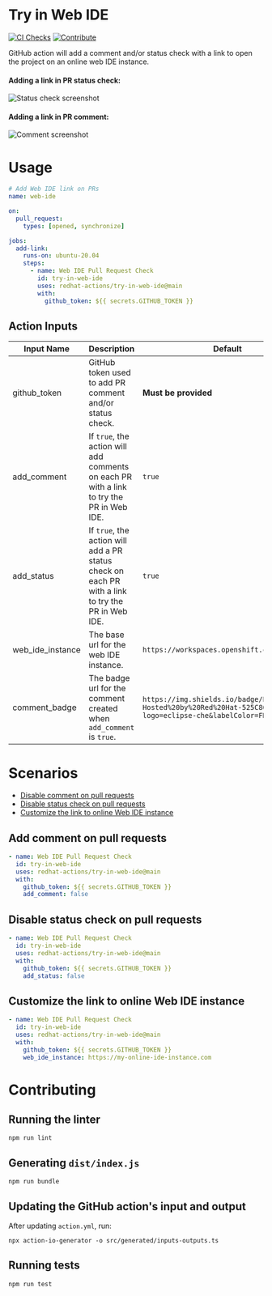 # Try in Web IDE

[![CI Checks](https://github.com/redhat-actions/try-in-web-ide/actions/workflows/ci.yml/badge.svg)](https://github.com/redhat-actions/try-in-web-ide/actions/workflows/ci.yml)
[![Contribute](https://www.eclipse.org/che/contribute.svg)](https://workspaces.openshift.com#https://github.com/redhat-actions/try-in-web-ide)

GitHub action will add a comment and/or status check with a link to open the project on an online web IDE instance.

#### Adding a link in PR status check:
![Status check screenshot](images/status_check.png)

#### Adding a link in PR comment:
![Comment screenshot](images/comment.png)

# Usage
```yaml
# Add Web IDE link on PRs
name: web-ide

on:
  pull_request:
    types: [opened, synchronize]

jobs:
  add-link:
    runs-on: ubuntu-20.04
    steps:
      - name: Web IDE Pull Request Check
        id: try-in-web-ide
        uses: redhat-actions/try-in-web-ide@main
        with:
          github_token: ${{ secrets.GITHUB_TOKEN }}
```

## Action Inputs

| Input Name | Description | Default |
| ---------- | ----------- | ------- |
| github_token | GitHub token used to add PR comment and/or status check. | **Must be provided**
| add_comment | If `true`, the action will add comments on each PR with a link to try the PR in Web IDE. | `true`
| add_status | If `true`, the action will add a PR status check on each PR with a link to try the PR in Web IDE. | `true`
| web_ide_instance | The base url for the web IDE instance. | `https://workspaces.openshift.com`
| comment_badge | The badge url for the comment created when `add_comment` is `true`. | `https://img.shields.io/badge/Eclipse_Che-Hosted%20by%20Red%20Hat-525C86?logo=eclipse-che&labelColor=FDB940`

# Scenarios
- [Disable comment on pull requests](#add-comment-on-pull-requests)
- [Disable status check on pull requests](#disable-status-check-on-pull-requests)
- [Customize the link to online Web IDE instance](#customize-the-link-to-online-web-ide-instance)

## Add comment on pull requests

```yaml
- name: Web IDE Pull Request Check
  id: try-in-web-ide
  uses: redhat-actions/try-in-web-ide@main
  with:
    github_token: ${{ secrets.GITHUB_TOKEN }}
    add_comment: false
```

## Disable status check on pull requests

```yaml
- name: Web IDE Pull Request Check
  id: try-in-web-ide
  uses: redhat-actions/try-in-web-ide@main
  with:
    github_token: ${{ secrets.GITHUB_TOKEN }}
    add_status: false
```

## Customize the link to online Web IDE instance

```yaml
- name: Web IDE Pull Request Check
  id: try-in-web-ide
  uses: redhat-actions/try-in-web-ide@main
  with:
    github_token: ${{ secrets.GITHUB_TOKEN }}
    web_ide_instance: https://my-online-ide-instance.com
```

# Contributing
## Running the linter
```
npm run lint
```
## Generating `dist/index.js`
```
npm run bundle
```
## Updating the GitHub action's input and output
After updating `action.yml`, run:
```
npx action-io-generator -o src/generated/inputs-outputs.ts
```
## Running tests
```
npm run test
```